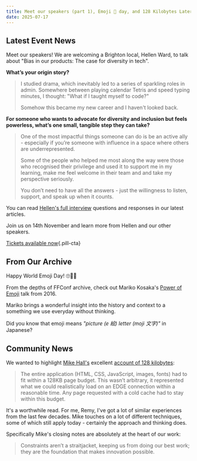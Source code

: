 ```yaml
---
title: Meet our speakers (part 1), Emoji 📅 day, and 128 Kilobytes Later
date: 2025-07-17
---
```


## Latest Event News

Meet our speakers! We are welcoming a Brighton local, Hellen Ward, to talk about "Bias in our products: The case for diversity in tech".

**What’s your origin story?**

> I studied drama, which inevitably led to a series of sparkling roles in admin. Somewhere between playing calendar Tetris and speed typing minutes, I thought: "What if I taught myself to code?"
>
> Somehow this became my new career and I haven't looked back.

**For someone who wants to advocate for diversity and inclusion but feels powerless, what’s one small, tangible step they can take?**

> One of the most impactful things someone can do is be an active ally - especially if you’re someone with influence in a space where others are underrepresented.
>
> Some of the people who helped me most along the way were those who recognised their privilege and used it to support me in my learning, make me feel welcome in their team and and take my perspective seriously.
>
> You don’t need to have all the answers - just the willingness to listen, support, and speak up when it counts.

You can read [Hellen's full interview](https://ffconf.org/articles/2025-meet-the-speaker-hellen/) questions and responses in our latest articles.

Join us on 14th November and learn more from Hellen and our other speakers.

[Tickets available now](https://2025.ffconf.org){.pill-cta}

## From Our Archive

Happy World Emoji Day! 🙄🎂🥳

From the depths of FFConf archive, check out Mariko Kosaka's [Power of Emoji](https://ffconf.org/talks/power-of-emoji/) talk from 2016.

Mariko brings a wonderful insight into the history and context to a something we use everyday without thinking.

Did you know that emoji means _"picture (e 絵) letter (moji 文字)"_ in Japanese?

## Community News

We wanted to highlight [Mike Hall's](https://ffconf.org/talks/2024_mike/) excellent [account of 128 kilobytes](https://medium.com/@mikehall314/im-more-proud-of-these-128-kilobytes-than-anything-i-ve-built-since-53706cfbdc18):

> The entire application (HTML, CSS, JavaScript, images, fonts) had to fit within a 128KB page budget. This wasn’t arbitrary, it represented what we could realistically load on an EDGE connection within a reasonable time. Any page requested with a cold cache had to stay within this budget.


It's a worthwhile read. For me, Remy, I've got a lot of similar experiences from the last few decades. Mike touches on a lot of different techniques, some of which still apply today - certainly the approach and thinking does.

Specifically Mike's closing notes are absolutely at the heart of our work:

> Constraints aren’t a straitjacket, keeping us from doing our best work; they are the foundation that makes innovation possible.

